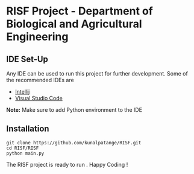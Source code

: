 # RISF Project - Department of Biological and Agricultural Engineering
## IDE Set-Up
Any IDE can be used to run this project for further development. Some of the recommended IDEs
are

* [Intellij](https://www.jetbrains.com/idea/download/#section=windows)
* [Visual Studio Code](https://code.visualstudio.com/download)

**Note:** Make sure to add Python environment to the IDE

## Installation
```
git clone https://github.com/kunalpatange/RISF.git
cd RISF/RISF
python main.py
```

The RISF project is ready to run . Happy Coding !


